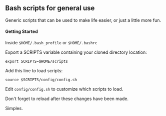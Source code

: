## Bash scripts for general use

Generic scripts that can be used to make life easier, or just a little more fun.

#### Getting Started

Inside `$HOME/.bash_profile` or `$HOME/.bashrc`

Export a SCRIPTS variable containing your cloned directory location:
```
export SCRIPTS=$HOME/scripts
```

Add this line to load scripts:
```
source $SCRIPTS/config/config.sh
```

Edit `config/config.sh` to customize which scripts to load.

Don't forget to reload after these changes have been made.

Simples.
